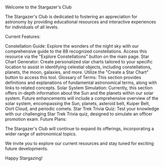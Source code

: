 Welcome to the Stargazer's Club

The Stargazer's Club is dedicated to fostering an appreciation for astronomy by providing educational resources and interactive experiences for individuals of all levels.

Current Features:

Constellation Guide: Explore the wonders of the night sky with our comprehensive guide to the 88 recognized constellations. Access this resource via the "Explore Constellations" button on the main page.
Star Chart Generator: Create personalized star charts tailored to your specific location to assist in identifying celestial objects, including constellations, planets, the moon, galaxies, and more. Utilize the "Create a Star Chart" button to access this tool.
Glossary of Terms: This section provides definitions and explanations of fundamental astronomical terms, along with links to related concepts.
Solar System Simulation: Currently, this section offers in-depth information about the Sun and the planets within our solar system. Future enhancements will include a comprehensive overview of the solar system, encompassing the Sun, planets, asteroid belt, Kuiper Belt, Oort Cloud, and periodic comets.
Star Trek Trivia Quiz: Test your knowledge with our challenging Star Trek Trivia quiz, designed to simulate an officer promotion exam.
Future Plans:

The Stargazer's Club will continue to expand its offerings, incorporating a wider range of astronomical topics.

We invite you to explore our current resources and stay tuned for exciting future developments.

Happy Stargazing!
